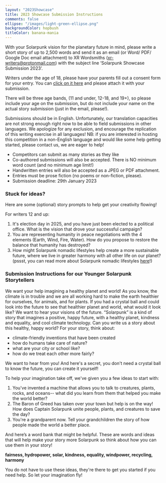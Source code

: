 ```yaml
---
layout: "2023Showcase"
title: 2023 Showcase Submission Instructions
comments: false
ellipse: "/images/light-green-ellipse.png"
backgroundColor: hopbush
titleColor: banana-mania
---
```


With your Solarpunk vision for the planetary future in mind, please write a short story of up to 2,500 words and send it as an email (or Word/ PDF/ Google Doc email attachment) to XR Wordsmiths (xr-writers@protonmail.com) with the subject line ‘Solarpunk Showcase Submission 2023’.

Writers under the age of 18, please have your parents fill out a consent form for your entry. You can [click on it here](/downloads/Solarpunk%20Showcase%20Submission%202023%20Parental%20Consent%20Form.docx) and please attach it with your submission.

There will be three age bands, (11 and under, 12-18, and 19+), so please include your age on the submission, but do not include your name on the actual story submission (just in the email, please!).

Submissions should be in English. Unfortunately, our translation capacities are not strong enough right now to be able to field submissions in other languages. We apologize for any exclusion, and encourage the replication of this writing exercise in all languages! NB: if you are interested in hosting this competition in a non-English language and would like some help getting started, please contact us, we are eager to help!

- Competitors can submit as many stories as they like 
- Co-authored submissions will also be accepted.
There is NO minimum word count (and no minimum age limit!)
- Handwritten entries will also be accepted as a JPEG or PDF attachment.
- Entries must be prose fiction (no poems or non-fiction, please).
- Submission deadline: 29th January 2023

### Stuck for ideas?

Here are some (optional) story prompts to help get your creativity flowing! 

For writers 12 and up:

1. It's election day in 2025, and you have just been elected to a political office. What is the vision that drove your successful campaign?
1. You are representing humanity in peace negotiations with the 4 elements (Earth, Wind, Fire, Water). How do you propose to restore the balance that humanity has destroyed?
1. How might Solarpunk nomadic lifestyles help create a more sustainable future, where we live in greater harmony with all other life on our planet? (pssst, you can read more about Solarpunk nomadic lifestyles [here](https://www.shorelineofinfinity.com/)!)
 
### Submission Instructions for our Younger Solarpunk Storytellers
We want your help imagining a healthy planet and world! As you know, the climate is in trouble and we are all working hard to make the earth healthier for ourselves, for animals, and for plants. If you had a crystal ball and could look into the future to see that healthier planet and world, what would it look like? We want to hear your visions of the future. “Solarpunk” is a kind of story that imagines a positive, happy future, with a healthy planet, kindness and equality, and cool climate technology. Can you write us a story about this healthy, happy world? For your story, think about: 
- climate-friendly inventions that have been created 
- how do humans take care of nature? 
- what are your city or school like? 
- how do we treat each other more fairly?

 We want to hear from you! And here's a secret, you don't need a crystal ball to know the future, you can create it yourself! 

To help your imagination take off, we've given you a few ideas to start with: 
1. You've invented a machine that allows you to talk to creatures, plants, rocks, and oceans-- what did you learn from them that helped you make the world better?
2. The Baron of Greed has taken over your town but help is on the way! How does Captain Solarpunk unite people, plants, and creatures to save the day?
3. You're a grandparent now. Tell your grandchildren the story of how people made the world a better place.

And here’s a word bank that might be helpful. These are words and ideas that will help make your story more Solarpunk so think about how you can use them in your story! 

**fairness, hydropower, solar, kindness, equality, windpower, recycling, harmony**

You do not have to use these ideas, they're there to get you started if you need help. So let your imagination fly!
 
